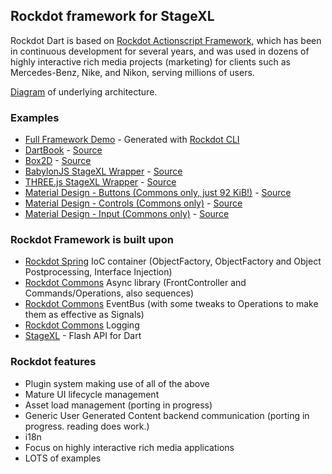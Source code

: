 ## Rockdot framework for StageXL

Rockdot Dart is based on [Rockdot Actionscript Framework](https://github.com/block-forest/rockdot), which has been in continuous development for several years,
and was used in dozens of highly interactive rich media projects (marketing) for clients such as Mercedes-Benz, Nike, and Nikon, serving millions of users.

[Diagram](http://rockdot.sounddesignz.com/template/assets/home/rockdot_spring_architecture.png) of underlying architecture.

### Examples

* [Full Framework Demo](http://rockdot.sounddesignz.com/template/) - Generated with [Rockdot CLI](https://github.com/block-forest/rockdot-generator)
* [DartBook](http://rockdot.sounddesignz.com/dartbook/) - [Source](https://github.com/nilsdoehring/dartbook)
* [Box2D](http://rockdot.sounddesignz.com/box2d/) - [Source](https://github.com/block-forest/rockdot-physics/tree/master/lib/src/Examples)
* [BabylonJS StageXL Wrapper](http://rockdot.sounddesignz.com/dart/babylonjs-interop/) - [Source](https://github.com/block-forest/babylonjs-dart-facade/tree/master/example)
* [THREE.js StageXL Wrapper](http://rockdot.sounddesignz.com/dart/threejs-interop/) - [Source](https://github.com/block-forest/threejs-dart-facade/tree/master/example)
* [Material Design - Buttons (Commons only, just 92 KiB!)](http://rockdot.sounddesignz.com/stagexl-commons/paper_buttons.html) - [Source](https://github.com/block-forest/rockdot-commons/blob/master/web/material_buttons.dart)
* [Material Design - Controls (Commons only)](http://rockdot.sounddesignz.com/stagexl-commons/paper_radio.html) - [Source](https://github.com/block-forest/rockdot-commons/blob/master/web/material_radio.dart)
* [Material Design - Input (Commons only)](http://rockdot.sounddesignz.com/stagexl-commons/paper_input.html) - [Source](https://github.com/block-forest/rockdot-commons/blob/master/web/material_input.dart)

### Rockdot Framework is built upon
* [Rockdot Spring](https://github.com/block-forest/rockdot-spring) IoC container (ObjectFactory, ObjectFactory and Object Postprocessing, Interface Injection)
* [Rockdot Commons](https://github.com/block-forest/rockdot-commons) Async library (FrontController and Commands/Operations, also sequences)
* [Rockdot Commons](https://github.com/block-forest/rockdot-commons) EventBus (with some tweaks to Operations to make them as effective as Signals)
* [Rockdot Commons](https://github.com/block-forest/rockdot-commons) Logging
* [StageXL](https://github.com/bp74/StageXL) - Flash API for Dart

### Rockdot features
* Plugin system making use of all of the above
* Mature UI lifecycle management
* Asset load management (porting in progress)
* Generic User Generated Content backend communication (porting in progress. reading does work.)
* i18n
* Focus on highly interactive rich media applications
* LOTS of examples